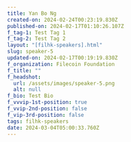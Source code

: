 ```yaml
---
title: Yan Bo Ng
created-on: 2024-02-24T00:23:19.830Z
published-on: 2024-02-17T01:10:26.107Z
f_tag-1: Test Tag 1
f_tag-2: Test Tag 2
layout: "[filhk-speakers].html"
slug: speaker-5
updated-on: 2024-02-17T00:19:19.830Z
f_organization: Filecoin Foundation
f_title: ""
f_headshot:
  url: /assets/images/speaker-5.png
  alt: null
f_bio: Test Bio
f_vvvip-1st-position: true
f_vvip-2nd-position: false
f_vip-3rd-position: false
tags: filhk-speakers
date: 2024-03-04T05:00:33.760Z
---
```

